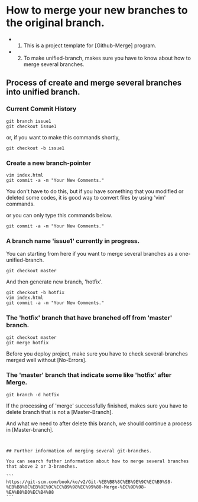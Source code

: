 # How to merge your new branches to the original branch.

- 1. This is a project template for [Github-Merge] program.
- 2. To make unified-branch, makes sure you have to know about how to merge several branches.


## Process of create and merge several branches into unified branch.

### Current Commit History

```
git branch issue1
git checkout issue1
```

or, if you want to make this commands shortly,

```
git checkout -b issue1
```

### Create a new branch-pointer

```
vim index.html  
git commit -a -m "Your New Comments."
```
You don't have to do this, but if you have something that you modified or deleted some codes, it is good way to convert files by using 'vim' commands.

or you can only type this commands below.

```
git commit -a -m "Your New Comments."
```

### A branch name 'issue1' currently in progress.

You can starting from here if you want to merge several branches as a one-unified-branch.

```
git checkout master
```

And then generate new branch, 'hotfix'.

```
git checkout -b hotfix
vim index.html
git commit -a -m "Your New Comments."
```

### The 'hotfix' branch that have branched off from 'master' branch.

```
git checkout master
git merge hotfix
```

Before you deploy project, make sure you have to check several-branches merged well without [No-Errors].

### The 'master' branch that indicate some like 'hotfix' after Merge.

```
git branch -d hotfix
```

If the processing of 'merge' successfully finished, makes sure you have to delete branch that is not a [Master-Branch].

And what we need to after delete this branch, we should continue a process in [Master-branch].

``````


## Further information of merging several git-branches.

You can search futher information about how to merge several branches that above 2 or 3-branches.

```
https://git-scm.com/book/ko/v2/Git-%EB%B8%8C%EB%9E%9C%EC%B9%98-%EB%B8%8C%EB%9E%9C%EC%B9%98%EC%99%80-Merge-%EC%9D%98-%EA%B8%B0%EC%B4%88
```
